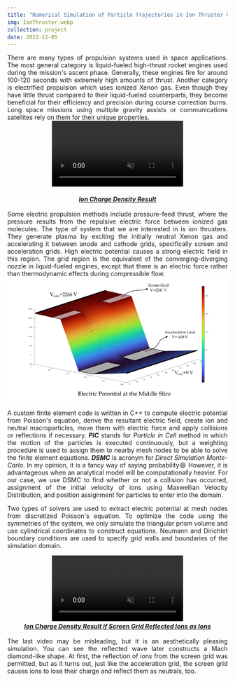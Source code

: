 ```yaml
---
title: "Numerical Simulation of Particle Trajectories in Ion Thruster Grid Region Plasma using a PIC-DSMC Code"
img: IonThruster.webp
collection: project
date: 2022-12-05
---
```

<div align="justify">
There are many types of propulsion systems used in space applications. The most general category is liquid-fueled high-thrust rocket engines used during the mission's ascent phase. Generally, these engines fire for around 100-120 seconds with extremely high amounts of thrust. Another category is electrified propulsion which uses ionized Xenon gas. Even though they have little thrust compared to their liquid-fueled counterparts, they become beneficial for their efficiency and precision during course correction burns. Long space missions using multiple gravity assists or communications satellites rely on them for their unique properties.

<center>
<video class="projectVideo" muted autoplay loop>
  <source src="/videos/FlowSimulationWithoutRef.mp4" type="video/mp4">
Your browser does not support the video tag.
</video>
</center>
<br />
<center>
<u><i><b>Ion Charge Density Result</b></i></u>
</center>
<br />
Some electric propulsion methods include pressure-feed thrust, where the pressure results from the repulsive electric force between ionized gas molecules. The type of system that we are interested in is ion thrusters. They generate plasma by exciting the initially neutral Xenon gas and accelerating it between anode and cathode grids, specifically screen and acceleration grids. High electric potential causes a strong electric field in this region. The grid region is the equivalent of the converging-diverging nozzle in liquid-fueled engines, except that there is an electric force rather than thermodynamic effects during compressible flow.

<center>
<img src="/images/electricPotential.png" alt="Electric Potential" style="resolution=150dpi;width=95.0%;"/>
</center>

A custom finite element code is written in C++ to compute electric potential from Poisson's equation, derive the resultant electric field, create ion and neutral macroparticles, move them with electric force and apply collisions or reflections if necessary. ***PIC*** stands for *Particle in Cell* method in which the motion of the particles is executed continuously, but a weighting procedure is used to assign them to nearby mesh nodes to be able to solve the finite element equations. ***DSMC*** is acronym for *Direct Simulation Monte-Carlo*. In my opinion, it is a fancy way of saying probability:smile: However, it is advantageous when an analytical model will be computationally heavier. For our case, we use DSMC to find whether or not a collision has occurred, assignment of the initial velocity of ions using Maxwellian Velocity Distribution, and position assignment for particles to enter into the domain.

Two types of solvers are used to extract electric potential at mesh nodes from discretized Poisson's equation. To optimize the code using the symmetries of the system, we only simulate the triangular prism volume and use cylindrical coordinates to construct equations. Neumann and Dirichlet boundary conditions are used to specify grid walls and boundaries of the simulation domain.
<br />
<center>
<video class="projectVideo" muted autoplay loop>
  <source src="/videos/FlowSimulationWithRef.mp4" type="video/mp4">
Your browser does not support the video tag.
</video>
</center>
<center>
<u><i><b>Ion Charge Density Result if Screen Grid Reflected Ions as Ions</b></i></u></center>
<br />
The last video may be misleading, but it is an aesthetically pleasing simulation. You can see the reflected wave later constructs a Mach diamond-like shape. At first, the reflection of ions from the screen grid was permitted, but as it turns out, just like the acceleration grid, the screen grid causes ions to lose their charge and reflect them as neutrals, too. 
</div>